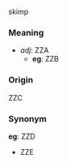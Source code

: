 skimp
### Meaning
+ _adj_: ZZA
    + __eg__: ZZB

### Origin

ZZC

### Synonym

__eg__: ZZD

+ ZZE


